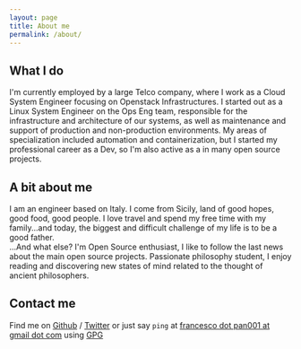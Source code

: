 ```yaml
---
layout: page
title: About me
permalink: /about/
---
```



What I do
---------

I'm currently employed by a large Telco company, where I work as a Cloud System Engineer focusing on
Openstack Infrastructures.
I started out as a Linux System Engineer on the Ops Eng team, responsible for the infrastructure and 
architecture of our systems, as well as maintenance and support of production and non-production 
environments. My areas of specialization included automation and containerization, but I started my 
professional career as a Dev, so I'm also active as a in many open source projects.



A bit about me
--------------

I am an engineer based on Italy.
I come from Sicily, land of good hopes, good food, good people.
I love travel and spend my free time with my family...and today, the biggest and
difficult challenge of my life is to be a good father.  
...And what else? I'm Open Source enthusiast, I like to follow the last news about the main open 
source projects.
Passionate philosophy student, I enjoy reading and discovering new states of mind related to the
thought of ancient philosophers.



Contact me
----------

Find me on [Github] / [Twitter] or just say `ping` at [francesco dot pan001 at gmail dot com](mailto:francesco.pan001@gmail.com) using [GPG]

[github]: https://github.com/fmount
[twitter]: https://twitter.com/fmount9
[gpg]: https://pgp.mit.edu/pks/lookup?op=vindex&search=0x222292B8E1BBE005
